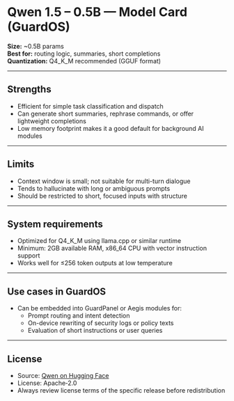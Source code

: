 # Qwen 1.5 – 0.5B — Model Card (GuardOS)

**Size:** ~0.5B params  
**Best for:** routing logic, summaries, short completions  
**Quantization:** Q4_K_M recommended (GGUF format)

---

## Strengths

- Efficient for simple task classification and dispatch
- Can generate short summaries, rephrase commands, or offer lightweight completions
- Low memory footprint makes it a good default for background AI modules

---

## Limits

- Context window is small; not suitable for multi-turn dialogue
- Tends to hallucinate with long or ambiguous prompts
- Should be restricted to short, focused inputs with structure

---

## System requirements

- Optimized for Q4_K_M using llama.cpp or similar runtime
- Minimum: 2GB available RAM, x86_64 CPU with vector instruction support
- Works well for ≤256 token outputs at low temperature

---

## Use cases in GuardOS

- Can be embedded into GuardPanel or Aegis modules for:
  - Prompt routing and intent detection
  - On-device rewriting of security logs or policy texts
  - Evaluation of short instructions or user queries

---

## License

- Source: [Qwen on Hugging Face](https://huggingface.co/Qwen)
- License: Apache‑2.0  
- Always review license terms of the specific release before redistribution

